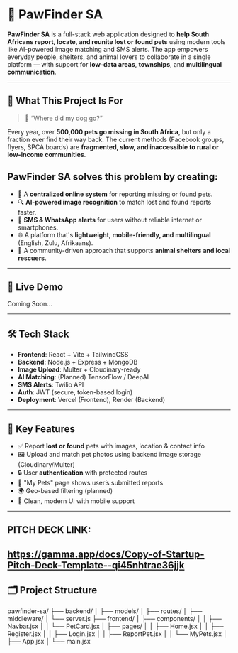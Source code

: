 # 🐾 PawFinder SA

**PawFinder SA** is a full-stack web application designed to **help South Africans report, locate, and reunite lost or found pets** using modern tools like AI-powered image matching and SMS alerts. The app empowers everyday people, shelters, and animal lovers to collaborate in a single platform — with support for **low-data areas**, **townships**, and **multilingual communication**.

---

## 🌟 What This Project Is For

> 🧭 “Where did my dog go?”

Every year, over **500,000 pets go missing in South Africa**, but only a fraction ever find their way back. The current methods (Facebook groups, flyers, SPCA boards) are **fragmented, slow, and inaccessible to rural or low-income communities**.

## PawFinder SA solves this problem by creating:

- 📸 A **centralized online system** for reporting missing or found pets.
- 🔍 **AI-powered image recognition** to match lost and found reports faster.
- 📱 **SMS & WhatsApp alerts** for users without reliable internet or smartphones.
- 🌐 A platform that's **lightweight, mobile-friendly, and multilingual** (English, Zulu, Afrikaans).
- 🤝 A community-driven approach that supports **animal shelters and local rescuers**.

---

## 🔗 Live Demo

Coming Soon...

---

## 🛠️ Tech Stack

- **Frontend**: React + Vite + TailwindCSS
- **Backend**: Node.js + Express + MongoDB
- **Image Upload**: Multer + Cloudinary-ready
- **AI Matching**: (Planned) TensorFlow / DeepAI
- **SMS Alerts**: Twilio API
- **Auth**: JWT (secure, token-based login)
- **Deployment**: Vercel (Frontend), Render (Backend)

---

## 🧠 Key Features

- ✅ Report **lost or found** pets with images, location & contact info
- 🖼️ Upload and match pet photos using backend image storage (Cloudinary/Multer)
- 🔒 User **authentication** with protected routes
- 📂 "My Pets" page shows user’s submitted reports
- 🌍 Geo-based filtering (planned)
- 🐶 Clean, modern UI with mobile support

---


 ## PITCH DECK LINK:
 https://gamma.app/docs/Copy-of-Startup-Pitch-Deck-Template--qi45nhtrae36jjk
 ---
## 🗂️ Project Structure
pawfinder-sa/
├── backend/
│   ├── models/
│   ├── routes/
│   ├── middleware/
│   └── server.js
├── frontend/
│   ├── components/
│   │   ├── Navbar.jsx
│   │   └── PetCard.jsx
│   ├── pages/
│   │   ├── Home.jsx
│   │   ├── Register.jsx
│   │   ├── Login.jsx
│   │   ├── ReportPet.jsx
│   │   └── MyPets.jsx
│   ├── App.jsx
│   └── main.jsx

